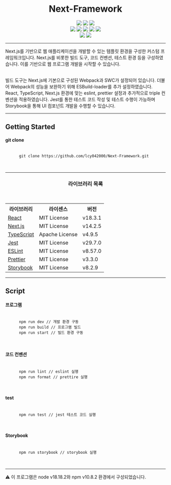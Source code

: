 <h1 align=center>Next-Framework</h1>

<div align=center>
  <img src="https://img.shields.io/badge/react-61DAFB?style=for-the-badge&logo=react&logoColor=white">
  <img src="https://img.shields.io/badge/next.js-000000?style=for-the-badge&logo=next.js&logoColor=white">
  <img src="https://img.shields.io/badge/typescript-3178C6?style=for-the-badge&logo=typescript&logoColor=white">
  <br>
  <img src="https://img.shields.io/badge/webpack-8DD6F9?style=for-the-badge&logo=webpack&logoColor=white">
  <img src="https://img.shields.io/badge/swc-F8C457?style=for-the-badge&logo=swc&logoColor=white">
  <img src="https://img.shields.io/badge/jest-C21325?style=for-the-badge&logo=jest&logoColor=white">
  <img src="https://img.shields.io/badge/eslint-4B32C3?style=for-the-badge&logo=eslint&logoColor=white">
  <img src="https://img.shields.io/badge/prettier-F7B93E?style=for-the-badge&logo=prettier&logoColor=white">
  <br>
  <img src="https://img.shields.io/badge/storybook-FF4785?style=for-the-badge&logo=storybook&logoColor=white">
  <img src="https://img.shields.io/badge/npm-CB3837?style=for-the-badge&logo=npm&logoColor=white">
</div>

<hr/>

<div>
  Next.js를 기반으로 웹 애플리케이션을 개발할 수 있는 템플릿 환경을 구성한 커스텀 프레임워크입니다. Next.js를 비롯한
  빌드 도구, 코드 컨벤션, 테스트 환경 등을 구성하였습니다. 이를 기반으로 웹 프로그램 개발을 시작할 수 있습니다.

  <br>
  <br>

  빌드 도구는 Next.js에 기본으로 구성된 Webpack과 SWC가 설정되어 있습니다. 더불어 Webpack의 성능을 보완하기 위해
  ESBuild-loader를 추가 설정하였습니다. React, TypeScript, Next.js 환경에 맞는 eslint, prettier 설정과 추가적으로
  triple 컨벤션을 적용하였습니다. Jest를 통한 테스트 코드 작성 및 테스트 수행이 가능하며 Storybook을 통해 UI 컴포넌트
  개발을 수행할 수 있습니다.
</div>

<hr/>

<div>
  <h2>Getting Started</h2>
  <h4>git clone</h4>
  <pre>
    <code>
      git clone https://github.com/lcy042000/Next-Framework.git
    </code>
  </pre>
</div>

<hr/>

<div align=center>
  <h3>라이브러리 목록</h3>
  <br>
  <table>
    <tr>
      <th>라이브러리</th>
      <th>라이센스</th>
      <th>버전</th>
    </tr>
    <tr>
      <td>
        <a href="https://ko.react.dev/">React</a>
      </td>
      <td>MIT License</td>
      <td>v18.3.1</td>
    </tr>
    <tr>
      <td>
        <a href="https://nextjs.org/">Next.js</a>
      </td>
      <td>MIT License</td>
      <td>v14.2.5</td>
    </tr>
    <tr>
      <td>
        <a href="https://www.typescriptlang.org/">TypeScript</a>
      </td>
      <td>Apache License</td>
      <td>v4.9.5</td>
    </tr>
    <tr>
      <td>
        <a href="https://jestjs.io/">Jest</a>
      </td>
      <td>MIT License</td>
      <td>v29.7.0</td>
    </tr>
    <tr>
      <td>
        <a href="https://eslint.org/">ESLint</a>
      </td>
      <td>MIT License</td>
      <td>v8.57.0</td>
    </tr>
    <tr>
      <td>
        <a href="https://prettier.io/">Prettier</a>
      </td>
      <td>MIT License</td>
      <td>v3.3.0</td>
    </tr>
    <tr>
      <td>
        <a href="https://storybook.js.org/">Storybook</a>
      </td>
      <td>MIT License</td>
      <td>v8.2.9</td>
    </tr>
  </table>
</div>

<hr/>

<div>
  <h2>Script</h2>
  <h4>프로그램</h4>
  <pre>
    <code>
      npm run dev // 개발 환경 구동
      npm run build // 프로그램 빌드
      npm run start // 빌드 환경 구동
    </code>
  </pre>
  <h4>코드 컨벤션</h4>
  <pre>
    <code>
      npm run lint // eslint 실행
      npm run format // prettire 실행
    </code>
  </pre>
  <h4>test</h4>
  <pre>
    <code>
      npm run test // jest 테스트 코드 실행
    </code>
  </pre>
  <h4>Storybook</h4>
  <pre>
    <code>
      npm run storybook // storybook 실행
    </code>
  </pre>
</div>

<hr/>

⚠️ 이 프로그램은 node v18.18.2와 npm v10.8.2 환경에서 구성되었습니다.
